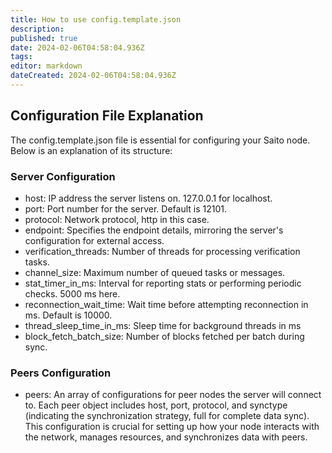 ```yaml
---
title: How to use config.template.json
description: 
published: true
date: 2024-02-06T04:58:04.936Z
tags: 
editor: markdown
dateCreated: 2024-02-06T04:58:04.936Z
---
```


## Configuration File Explanation
The config.template.json file is essential for configuring your Saito node. Below is an explanation of its structure:

### Server Configuration
- host: IP address the server listens on. 127.0.0.1 for localhost.
- port: Port number for the server. Default is 12101.
- protocol: Network protocol, http in this case.
- endpoint: Specifies the endpoint details, mirroring the server's configuration for external access.
- verification_threads: Number of threads for processing verification tasks.
- channel_size: Maximum number of queued tasks or messages.
- stat_timer_in_ms: Interval for reporting stats or performing periodic checks. 5000 ms here.
- reconnection_wait_time: Wait time before attempting reconnection in ms. Default is 10000.
- thread_sleep_time_in_ms: Sleep time for background threads in ms
- block_fetch_batch_size: Number of blocks fetched per batch during sync.

### Peers Configuration
- peers: An array of configurations for peer nodes the server will connect to.
Each peer object includes host, port, protocol, and synctype (indicating the synchronization strategy, full for complete data sync).
This configuration is crucial for setting up how your node interacts with the network, manages resources, and synchronizes data with peers.

